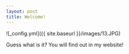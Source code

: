 ```yaml
---
layout: post
title: Welcome!
---
```


![_config.yml]({{ site.baseurl }}/images/13.JPG)

Guess what is it? You will find out in my website!
